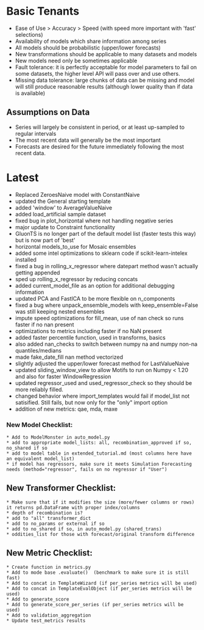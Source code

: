# Basic Tenants
* Ease of Use > Accuracy > Speed (with speed more important with 'fast' selections)
* Availability of models which share information among series
* All models should be probabilistic (upper/lower forecasts)
* New transformations should be applicable to many datasets and models
* New models need only be sometimes applicable
* Fault tolerance: it is perfectly acceptable for model parameters to fail on some datasets, the higher level API will pass over and use others.
* Missing data tolerance: large chunks of data can be missing and model will still produce reasonable results (although lower quality than if data is available)

## Assumptions on Data
* Series will largely be consistent in period, or at least up-sampled to regular intervals
* The most recent data will generally be the most important
* Forecasts are desired for the future immediately following the most recent data.

# Latest
* Replaced ZeroesNaive model with ConstantNaive
* updated the General starting template
* added 'window' to AverageValueNaive
* added load_artificial sample dataset
* fixed bug in plot_horizontal where not handling negative series
* major update to Constraint functionality
* GluonTS is no longer part of the default model list (faster tests this way) but is now part of 'best'
* horizontal models_to_use for Mosaic ensembles
* added some intel optimizations to sklearn code if scikit-learn-intelex installed
* fixed a bug in rolling_x_regressor where datepart method wasn't actually getting appended
* sped up rolling_x_regressor by reducing concats
* added current_model_file as an option for additional debugging information
* updated PCA and FastICA to be more flexible on n_components
* fixed a bug where unpack_ensemble_models with keep_ensemble=False was still keeping nested ensembles
* impute speed optimizations for fill_mean, use of nan check so runs faster if no nan present
* optimizations to metrics including faster if no NaN present
* added faster percentile function, used in transforms, basics
* also added nan_checks to switch between numpy na and numpy non-na quantiles/medians
* made fake_date_fill nan method vectorized
* slightly adjusted the upper/lower forecast method for LastValueNaive
* updated sliding_window_view to allow Motifs to run on Numpy < 1.20 and also for faster WindowRegression
* updated regressor_used and used_regressor_check so they should be more reliably filled.
* changed behavior where import_templates would fail if model_list not satisified. Still fails, but now only for the "only" import option
* addition of new metrics: qae, mda, maxe

### New Model Checklist:
	* Add to ModelMonster in auto_model.py
	* add to appropriate model_lists: all, recombination_approved if so, no_shared if so
	* add to model table in extended_tutorial.md (most columns here have an equivalent model_list)
	* if model has regressors, make sure it meets Simulation Forecasting needs (method="regressor", fails on no regressor if "User")

## New Transformer Checklist:
	* Make sure that if it modifies the size (more/fewer columns or rows) it returns pd.DataFrame with proper index/columns
	* depth of recombination is?
	* add to "all" transformer_dict
	* add to no_params or external if so
	* add to no_shared if so, in auto_model.py (shared_trans)
	* oddities_list for those with forecast/original transform difference

## New Metric Checklist:
	* Create function in metrics.py
	* Add to mode base .evaluate()  (benchmark to make sure it is still fast)
	* Add to concat in TemplateWizard (if per_series metrics will be used)
	* Add to concat in TemplateEvalObject (if per_series metrics will be used)
	* Add to generate_score
	* Add to generate_score_per_series (if per_series metrics will be used)
	* Add to validation_aggregation
	* Update test_metrics results

